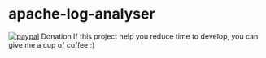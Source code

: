 # apache-log-analyser


[![paypal](https://www.paypalobjects.com/en_US/i/btn/btn_donateCC_LG.gif)](gautamn2002@gmail.com)
Donation
If this project help you reduce time to develop, you can give me a cup of coffee :)
